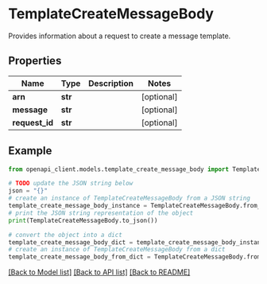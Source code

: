 # TemplateCreateMessageBody

Provides information about a request to create a message template.

## Properties

Name | Type | Description | Notes
------------ | ------------- | ------------- | -------------
**arn** | **str** |  | [optional] 
**message** | **str** |  | [optional] 
**request_id** | **str** |  | [optional] 

## Example

```python
from openapi_client.models.template_create_message_body import TemplateCreateMessageBody

# TODO update the JSON string below
json = "{}"
# create an instance of TemplateCreateMessageBody from a JSON string
template_create_message_body_instance = TemplateCreateMessageBody.from_json(json)
# print the JSON string representation of the object
print(TemplateCreateMessageBody.to_json())

# convert the object into a dict
template_create_message_body_dict = template_create_message_body_instance.to_dict()
# create an instance of TemplateCreateMessageBody from a dict
template_create_message_body_from_dict = TemplateCreateMessageBody.from_dict(template_create_message_body_dict)
```
[[Back to Model list]](../README.md#documentation-for-models) [[Back to API list]](../README.md#documentation-for-api-endpoints) [[Back to README]](../README.md)


